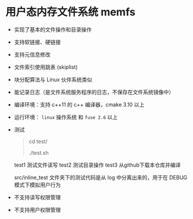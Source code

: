 # 用户态内存文件系统 memfs

* 实现了基本的文件操作和目录操作

* 支持软链接、硬链接

* 支持元信息修改

* 文件索引使用跳表 (skiplist) 

* 块分配算法与 Linux 伙伴系统类似

* 能记录日志（是文件系统服务程序的日志，不保存在文件系统镜像中）

* 编译环境：支持 c++11 的 c++ 编译器，cmake 3.10 以上

* 运行环境： `linux` 操作系统 和 `fuse 2.6` 以上

* 测试

  > cd test/
  >
  > ./test.sh
  > 

  test1 测试文件读写
  test2 测试目录操作
  test3 从github下载本仓库并编译

  src/inline_test 文件夹下的测试代码是从 log 中分离出来的，用于在 DEBUG 模式下模拟用户行为

* 不支持读写权限管理

* 不支持用户权限管理